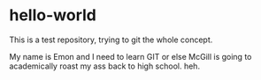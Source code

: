 # hello-world
This is a test repository, trying to git the whole concept.

My name is Emon and I need to learn GIT or else McGill is going to academically roast my ass back to high school.
heh.
